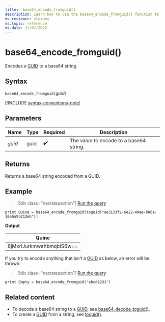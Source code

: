 ```yaml
---
title:  base64_encode_fromguid()
description: Learn how to use the base64_encode_fromguid() function to return a base64 string from a GUID.
ms.reviewer: alexans
ms.topic: reference 
ms.date: 11/07/2022
---
```

# base64_encode_fromguid()

Encodes a [GUID](./scalar-data-types/guid.md) to a base64 string.

## Syntax

`base64_encode_fromguid(`*guid*`)`

[!INCLUDE [syntax-conventions-note](../../includes/syntax-conventions-note.md)]

## Parameters

| Name | Type | Required | Description |
|--|--|--|--|
| *guid* | guid |  :heavy_check_mark: | The value to encode to a base64 string. |

## Returns

Returns a base64 string encoded from a GUID.

## Example

> [!div class="nextstepaction"]
> <a href="https://dataexplorer.azure.com/clusters/help/databases/Samples?query=H4sIAAAAAAAAAx3FQQqAIBAF0KuIq1oIOcqAiw7RCWLMX7hIw/T+QW/znpZLV9vIBWpVUV6w31GOmrCfrd7XyGnq9U8LnHXuJMMgMj4ITFxYjGWwhEiWEPU8fxrJzt9UAAAA" target="_blank">Run the query</a>

```kusto
print Quine = base64_encode_fromguid(toguid("ae3133f2-6e22-49ae-b06a-16e6a9b212eb"))  
```

**Output**

|Quine|
|-----|
|8jMxriJurkmwahbmqbIS6w==|

If you try to encode anything that isn't a [GUID](./scalar-data-types/guid.md) as below, an error will be thrown:

> [!div class="nextstepaction"]
> <a href="https://dataexplorer.azure.com/clusters/help/databases/Samples?query=H4sIAAAAAAAAAysoyswrUXDNLSipVLBVSEosTjUziU/NS85PSY1PK8rPTS/NTNFQSkxKTjE0MjZU0gQApqVKnzAAAAA=" target="_blank">Run the query</a>

```kusto
print Empty = base64_encode_fromguid("abcd1231")
```

## Related content

* To decode a base64 string to a [GUID](./scalar-data-types/guid.md), see [base64_decode_toguid()](base64-decode-toguid-function.md).
* To create a [GUID](./scalar-data-types/guid.md) from a string, see [toguid()](toguid-function.md).
